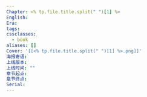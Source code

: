 ```yaml
---
Chapter: <% tp.file.title.split(" ")[1] %>
English: 
Era: 
tags: 
cssclasses:
  - book
aliases: []
Cover: '[[<% tp.file.title.split(" ")[1] %>.png]]'
海报寄语: 
上线版本: 
上线时间: ""
章节起点: 
章节终点: 
Serial:
---
```

